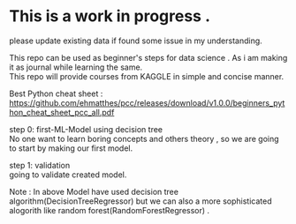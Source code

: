 # This is a work in progress .
please update existing data if found some issue in my understanding.

This repo can be used as beginner's steps for data science . As i am making it as journal while learning the same. <br />
This repo will provide courses from KAGGLE in simple and concise manner.

Best Python cheat sheet : https://github.com/ehmatthes/pcc/releases/download/v1.0.0/beginners_python_cheat_sheet_pcc_all.pdf

step 0: first-ML-Model using decision tree <br />
No one want to learn boring concepts and others theory , so we are going to start by making our first model.

step 1: validation <br />
going to validate created model.
 
Note : In above Model have used decision tree algorithm(DecisionTreeRegressor) but we can also a more sophisticated alogorith like random forest(RandomForestRegressor) .
